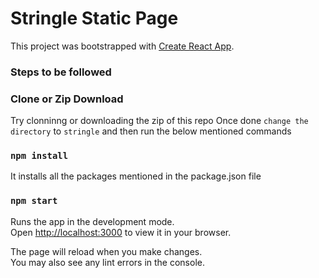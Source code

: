 # Stringle Static Page

This project was bootstrapped with [Create React App](https://github.com/facebook/create-react-app).

### Steps to be followed

### Clone or Zip Download

Try clonninng or downloading the zip of this repo
Once done `change the directory` to `stringle` and then run the below mentioned commands

### `npm install`

It installs all the packages mentioned in the package.json file

### `npm start`

Runs the app in the development mode.\
Open [http://localhost:3000](http://localhost:3000) to view it in your browser.

The page will reload when you make changes.\
You may also see any lint errors in the console.
